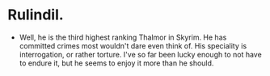 # Rulindil.
- Well, he is the third highest ranking Thalmor in Skyrim. He has committed crimes most wouldn't dare even think of. His speciality is interrogation, or rather torture. I've so far been lucky enough to not have to endure it, but he seems to enjoy it more than he should.
